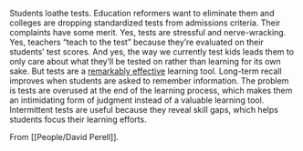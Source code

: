 Students loathe tests. Education reformers want to eliminate them and colleges are dropping standardized tests from admissions criteria. Their complaints have some merit. Yes, tests are stressful and nerve-wracking. Yes, teachers “teach to the test” because they’re evaluated on their students’ test scores. And yes, the way we currently test kids leads them to only care about what they’ll be tested on rather than learning for its own sake. But tests are a [remarkably effective](https://click.convertkit-mail.com/wvu926pd9qcgh539955u7/p8heh9h9p7w77eur/aHR0cHM6Ly9lbi53aWtpcGVkaWEub3JnL3dpa2kvVGVzdGluZ19lZmZlY3Q=) learning tool. Long-term recall improves when students are asked to remember information. The problem is tests are overused at the end of the learning process, which makes them an intimidating form of judgment instead of a valuable learning tool. Intermittent tests are useful because they reveal skill gaps, which helps students focus their learning efforts.

From [[People/David Perell]].